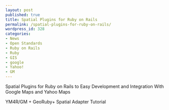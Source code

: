 ```yaml
---
layout: post
published: true
title: Spatial Plugins for Ruby on Rails
permalink: /spatial-plugins-for-ruby-on-rails/
wordpress_id: 328
categories:
- News
- Open Standards
- Ruby on Rails
- Ruby
- GIS
- google
- Yahoo!
- GM
---
```



Spatial Plugins for Ruby on Rails to Easy Development and Integration With Google Maps and Yahoo Maps


YM4R/GM + GeoRuby+ Spatial Adapter Tutorial
